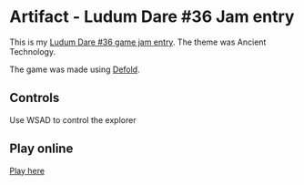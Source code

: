# Artifact - Ludum Dare #36 Jam entry

This is my [Ludum Dare #36 game jam entry](http://ludumdare.com/compo/ludum-dare-36/?action=preview&uid=112109). The theme was Ancient Technology.

The game was made using [Defold](https://www.defold.com).

## Controls
Use WSAD to control the explorer

## Play online
[Play here](http://ludumdare.com/compo/ludum-dare-36/?action=preview&uid=112109)
